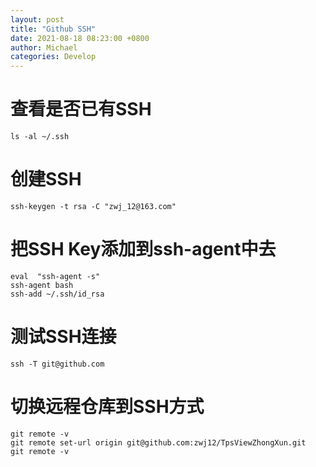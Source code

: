 ```yaml
---
layout: post
title: "Github SSH"
date: 2021-08-18 08:23:00 +0800
author: Michael
categories: Develop
---
```


# 查看是否已有SSH
	ls -al ~/.ssh

# 创建SSH
	ssh-keygen -t rsa -C "zwj_12@163.com"	


# 把SSH Key添加到ssh-agent中去
	eval  "ssh-agent -s"
	ssh-agent bash
	ssh-add ~/.ssh/id_rsa

# 测试SSH连接
	ssh -T git@github.com

# 切换远程仓库到SSH方式
	git remote -v
	git remote set-url origin git@github.com:zwj12/TpsViewZhongXun.git
	git remote -v
